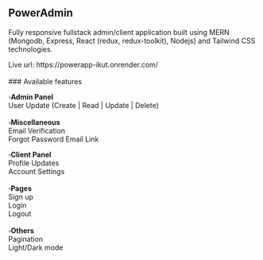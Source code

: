 ## PowerAdmin
<p>Fully responsive fullstack admin/client application built using MERN (Mongodb, Express, React (redux, redux-toolkit), Nodejs) and Tailwind CSS technologies.</p>
Live url: https://powerapp-ikut.onrender.com/
<br>
<br>
### Available features
<p>
  <b>▫️Admin Panel</b>
  <br>
User Update (Create | Read | Update | Delete)
  <br>
  <br>
  <b>▫️Miscellaneous</b>
  <br>
Email Verification 
  <br>
  Forgot Password Email Link
  <br>
  
<b>▫️Client Panel</b>
  <br>
Profile Updates 
  <br>
  Account Settings
<br><br>
  <b>▫️Pages</b>
  <br>
Sign up
  <br>
Login
  <br>
Logout
  <br>
  <br>
  <b>▫️Others</b>
  <br>
Pagination 
  <br>
Light/Dark mode
</p>
